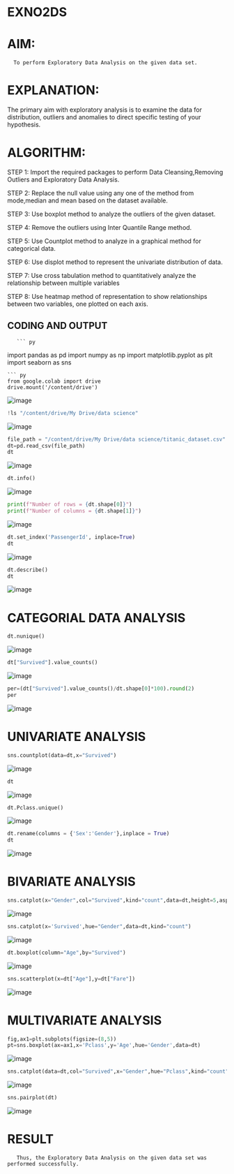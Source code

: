 # EXNO2DS
# AIM:
      To perform Exploratory Data Analysis on the given data set.
      
# EXPLANATION:
  The primary aim with exploratory analysis is to examine the data for distribution, outliers and anomalies to direct specific testing of your hypothesis.
  
# ALGORITHM:
STEP 1: Import the required packages to perform Data Cleansing,Removing Outliers and Exploratory Data Analysis.

STEP 2: Replace the null value using any one of the method from mode,median and mean based on the dataset available.

STEP 3: Use boxplot method to analyze the outliers of the given dataset.

STEP 4: Remove the outliers using Inter Quantile Range method.

STEP 5: Use Countplot method to analyze in a graphical method for categorical data.

STEP 6: Use displot method to represent the univariate distribution of data.

STEP 7: Use cross tabulation method to quantitatively analyze the relationship between multiple variables 

STEP 8: Use heatmap method of representation to show relationships between two variables, one plotted on each axis.

## CODING AND OUTPUT
       ``` py
import pandas as pd
import numpy as np
import matplotlib.pyplot as plt
import seaborn as sns
```
``` py
from google.colab import drive
drive.mount('/content/drive')
```
![image](https://github.com/user-attachments/assets/20e0afb1-68e3-4af1-bf85-2ce54e4bd204)
``` py
!ls "/content/drive/My Drive/data science"
```
![image](https://github.com/user-attachments/assets/47b850e3-12d0-43d6-97b7-c85c0444c6db)
``` py
file_path = "/content/drive/My Drive/data science/titanic_dataset.csv"
dt=pd.read_csv(file_path)
dt
```
![image](https://github.com/user-attachments/assets/9b025bd7-b9ce-49eb-a2ca-fcf2ac650236)
``` py
dt.info()
```
![image](https://github.com/user-attachments/assets/e0cdc302-e062-4090-8d6e-0af44d646f57)
``` py
print(f"Number of rows = {dt.shape[0]}")
print(f"Number of columns = {dt.shape[1]}")
```
![image](https://github.com/user-attachments/assets/189b48db-1ce0-428e-9305-a99463c4d02c)
``` py
dt.set_index('PassengerId', inplace=True)
dt
```
![image](https://github.com/user-attachments/assets/ff000ee1-8557-4a64-bcfe-c3ba7dec07c0)
``` py
dt.describe()
dt
```
![image](https://github.com/user-attachments/assets/a2521c0f-7af0-42ff-ba41-23621efd885e)
# CATEGORIAL DATA ANALYSIS
``` py
dt.nunique()
```
![image](https://github.com/user-attachments/assets/f095ff90-72ff-4d56-a88d-62091aeb78be)
``` py
dt["Survived"].value_counts()
```
![image](https://github.com/user-attachments/assets/42e499c6-1aa6-47d8-919f-7b146bceb25c)
``` py
per=(dt["Survived"].value_counts()/dt.shape[0]*100).round(2)
per
```
![image](https://github.com/user-attachments/assets/bfd2108b-9679-4bc9-b2a8-dd9c3da11de7)
# UNIVARIATE ANALYSIS
``` py
sns.countplot(data=dt,x="Survived")
```
![image](https://github.com/user-attachments/assets/6501e12f-106b-4217-b5f0-e3bb78fe74d2)
``` py
dt
```
![image](https://github.com/user-attachments/assets/a1eba480-f76a-4f17-8c96-b0bc24763431)
``` py
dt.Pclass.unique()
```
![image](https://github.com/user-attachments/assets/e7cfd47b-4c9e-4c34-9439-f662c321a658)
``` py
dt.rename(columns = {'Sex':'Gender'},inplace = True)
dt
```
![image](https://github.com/user-attachments/assets/1b9f6db5-11bd-4e74-aef9-7dfb477b0706)
# BIVARIATE ANALYSIS
``` py
sns.catplot(x="Gender",col="Survived",kind="count",data=dt,height=5,aspect=.7)
```
![image](https://github.com/user-attachments/assets/8dddec4d-a538-4b59-b75d-60e28df43814)
``` py
sns.catplot(x='Survived',hue="Gender",data=dt,kind="count")
```
![image](https://github.com/user-attachments/assets/341aad0e-28e4-462f-bb21-2e4411977a70)
``` py
dt.boxplot(column="Age",by="Survived")
```
![image](https://github.com/user-attachments/assets/b610ca86-a137-44cf-a3c3-27afaae7ed73)
``` py
sns.scatterplot(x=dt["Age"],y=dt["Fare"])
```
![image](https://github.com/user-attachments/assets/ea71bcfa-e89a-4ee5-b7a3-dbadc260b360)
# MULTIVARIATE ANALYSIS
``` py
fig,ax1=plt.subplots(figsize=(8,5))
pt=sns.boxplot(ax=ax1,x='Pclass',y='Age',hue='Gender',data=dt)
```
![image](https://github.com/user-attachments/assets/b4ea53e8-699f-4633-ae08-86938d514dea)
``` py
sns.catplot(data=dt,col="Survived",x="Gender",hue="Pclass",kind="count")
```
![image](https://github.com/user-attachments/assets/99a139f3-4b19-46b4-821e-11a880ccd178)
``` py
sns.pairplot(dt)
```
![image](https://github.com/user-attachments/assets/965d686a-1c3b-4e00-97f1-2a1a49356d16)



# RESULT
       Thus, the Exploratory Data Analysis on the given data set was performed successfully.
